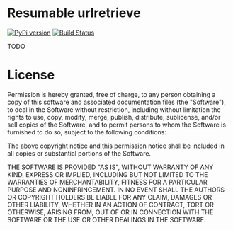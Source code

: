 Resumable urlretrieve
========================

[![PyPi version](http://img.shields.io/pypi/v/resumable-urlretrieve.svg)](https://pypi.python.org/pypi/resumable-urlretrieve)
[![Build Status](https://travis-ci.org/berdario/resumable-urlretrieve.png)](https://travis-ci.org/berdario/resumable-urlretrieve)

TODO

License
=======

Permission is hereby granted, free of charge, to any person obtaining a copy
of this software and associated documentation files (the "Software"), to deal
in the Software without restriction, including without limitation the rights
to use, copy, modify, merge, publish, distribute, sublicense, and/or sell
copies of the Software, and to permit persons to whom the Software is
furnished to do so, subject to the following conditions:

The above copyright notice and this permission notice shall be included in
all copies or substantial portions of the Software.

THE SOFTWARE IS PROVIDED "AS IS", WITHOUT WARRANTY OF ANY KIND, EXPRESS OR
IMPLIED, INCLUDING BUT NOT LIMITED TO THE WARRANTIES OF MERCHANTABILITY,
FITNESS FOR A PARTICULAR PURPOSE AND NONINFRINGEMENT. IN NO EVENT SHALL THE
AUTHORS OR COPYRIGHT HOLDERS BE LIABLE FOR ANY CLAIM, DAMAGES OR OTHER
LIABILITY, WHETHER IN AN ACTION OF CONTRACT, TORT OR OTHERWISE, ARISING FROM,
OUT OF OR IN CONNECTION WITH THE SOFTWARE OR THE USE OR OTHER DEALINGS IN
THE SOFTWARE.
